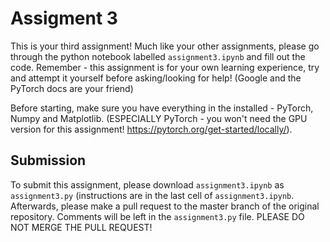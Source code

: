 # Assigment 3

This is your third assignment! Much like your other assignments, please go through the python notebook labelled `assignment3.ipynb` and fill out the code. Remember - this assignment is for your own learning experience, try and attempt it yourself before asking/looking for help! (Google and the PyTorch docs are your friend)

Before starting, make sure you have everything in the installed - PyTorch, Numpy and Matplotlib. (ESPECIALLY PyTorch - you won't need the GPU version for this assignment! https://pytorch.org/get-started/locally/).

## Submission
To submit this assignment, please download `assignment3.ipynb` as `assignment3.py` (instructions are in the last cell of `assignment3.ipynb`. Afterwards, please make a pull request to the master branch of the original repository. Comments will be left in the `assignment3.py` file. PLEASE DO NOT MERGE THE PULL REQUEST!